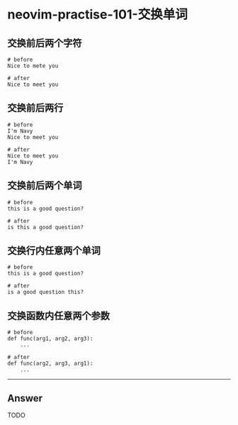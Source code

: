 # neovim-practise-101-交换单词

## 交换前后两个字符

```
# before
Nice to mete you

# after
Nice to meet you
```

## 交换前后两行

```
# before
I'm Navy
Nice to meet you

# after
Nice to meet you
I'm Navy
```

## 交换前后两个单词

```
# before
this is a good question?

# after
is this a good question?
```

## 交换行内任意两个单词

```
# before
this is a good question?

# after
is a good question this?
```

## 交换函数内任意两个参数

```
# before
def func(arg1, arg2, arg3):
    ...

# after
def func(arg2, arg3, arg1):
    ...
```

---

## Answer

TODO
